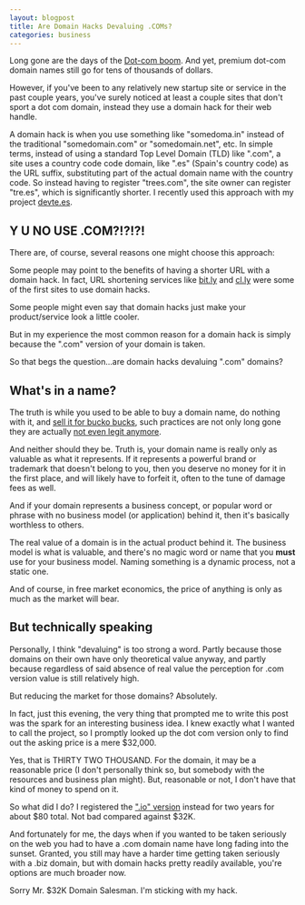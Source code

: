 ```yaml
---
layout: blogpost
title: Are Domain Hacks Devaluing .COMs?
categories: business
---
```


Long gone are the days of the [Dot-com boom](http://en.wikipedia.org/wiki/Dot-com_bubble). And yet, premium dot-com domain names still go for tens of thousands of dollars.

However, if you've been to any relatively new startup site or service in the past couple years, you've surely noticed at least a couple sites that don't sport a dot com domain, instead they use a domain hack for their web handle.

A domain hack is when you use something like "somedoma.in" instead of the traditional "somedomain.com" or "somedomain.net", etc. In simple terms, instead of using a standard Top Level Domain (TLD) like ".com", a site uses a country code code domain, like ".es" (Spain's country code) as the URL suffix, substituting part of the actual domain name with the country code. So instead having to register "trees.com", the site owner can register "tre.es", which is significantly shorter. I recently used this approach with my project [devte.es](http://devte.es).

## Y U NO USE .COM?!?!?!

There are, of course, several reasons one might choose this approach:

Some people may point to the benefits of having a shorter URL with a domain hack. In fact, URL shortening services like <a href="https://bitly.com/" target="_blank">bit.ly</a> and <a href="http://getcloudapp.com/" target="_target">cl.ly</a> were some of the first sites to use domain hacks.

Some people might even say that domain hacks just make your product/service look a little cooler.

But in my experience the most common reason for a domain hack is simply because the ".com" version of your domain is taken.

So that begs the question...are domain hacks devaluing ".com" domains?

## What's in a name?

The truth is while you used to be able to buy a domain name, do nothing with it, and [sell it for bucko bucks](http://en.wikipedia.org/wiki/Cybersquatting), such practices are not only long gone they are actually [not even legit anymore](http://www.icann.org/en/help/dndr).

And neither should they be. Truth is, your domain name is really only as valuable as what it represents. If it represents a powerful brand or trademark that doesn't belong to you, then you deserve no money for it in the first place, and will likely have to forfeit it, often to the tune of damage fees as well.

And if your domain represents a business concept, or popular word or phrase with no business model (or application) behind it, then it's basically worthless to others.

The real value of a domain is in the actual product behind it. The business model is what is valuable, and there's no magic word or name that you **must** use for your business model. Naming something is a dynamic process, not a static one.

And of course, in free market economics, the price of anything is only as much as the market will bear.

## But technically speaking

Personally, I think "devaluing" is too strong a word. Partly because those domains on their own have only theoretical value anyway, and partly because regardless of said absence of real value the perception for .com version value is still relatively high.

But reducing the market for those domains? Absolutely.

In fact, just this evening, the very thing that prompted me to write this post was the spark for an interesting business idea. I knew exactly what I wanted to call the project, so I promptly looked up the dot com version only to find out the asking price is a mere $32,000.

Yes, that is THIRTY TWO THOUSAND. For the domain, it may be a reasonable price (I don't personally think so, but somebody with the resources and business plan might). But, reasonable or not, I don't have that kind of money to spend on it.

So what did I do? I registered the [".io" version](http://userbase.io/) instead for two years for about $80 total. Not bad compared against $32K.

And fortunately for me, the days when if you wanted to be taken seriously on the web you had to have a .com domain name have long fading into the sunset. Granted, you still may have a harder time getting taken seriously with a .biz domain, but with domain hacks pretty readily available, you're options are much broader now.

Sorry Mr. $32K Domain Salesman. I'm sticking with my hack.